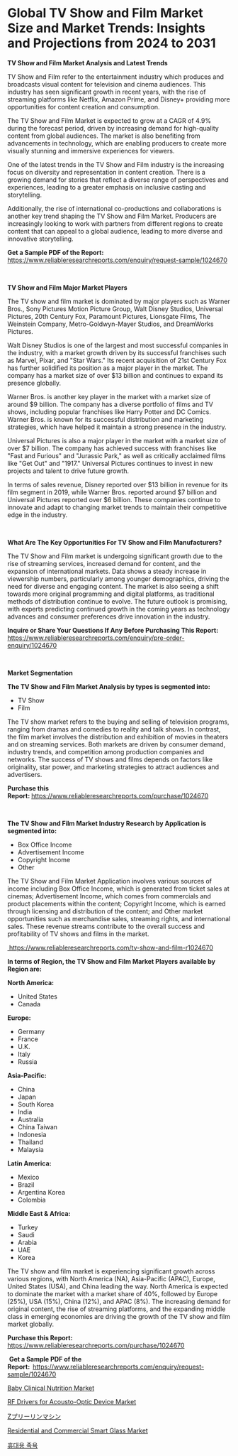 <p><h1>Global TV Show and Film Market Size and Market Trends: Insights and Projections from 2024 to 2031</h1></p><p><strong>TV Show and Film Market Analysis and Latest Trends</strong></p>
<p><p>TV Show and Film refer to the entertainment industry which produces and broadcasts visual content for television and cinema audiences. This industry has seen significant growth in recent years, with the rise of streaming platforms like Netflix, Amazon Prime, and Disney+ providing more opportunities for content creation and consumption.</p><p>The TV Show and Film Market is expected to grow at a CAGR of 4.9% during the forecast period, driven by increasing demand for high-quality content from global audiences. The market is also benefiting from advancements in technology, which are enabling producers to create more visually stunning and immersive experiences for viewers.</p><p>One of the latest trends in the TV Show and Film industry is the increasing focus on diversity and representation in content creation. There is a growing demand for stories that reflect a diverse range of perspectives and experiences, leading to a greater emphasis on inclusive casting and storytelling.</p><p>Additionally, the rise of international co-productions and collaborations is another key trend shaping the TV Show and Film Market. Producers are increasingly looking to work with partners from different regions to create content that can appeal to a global audience, leading to more diverse and innovative storytelling.</p></p>
<p><strong>Get a Sample PDF of the Report:&nbsp;</strong> <a href="https://www.reliableresearchreports.com/enquiry/request-sample/1024670">https://www.reliableresearchreports.com/enquiry/request-sample/1024670</a></p>
<p>&nbsp;</p>
<p><strong>TV Show and Film Major Market Players</strong></p>
<p><p>The TV show and film market is dominated by major players such as Warner Bros., Sony Pictures Motion Picture Group, Walt Disney Studios, Universal Pictures, 20th Century Fox, Paramount Pictures, Lionsgate Films, The Weinstein Company, Metro-Goldwyn-Mayer Studios, and DreamWorks Pictures.</p><p>Walt Disney Studios is one of the largest and most successful companies in the industry, with a market growth driven by its successful franchises such as Marvel, Pixar, and "Star Wars." Its recent acquisition of 21st Century Fox has further solidified its position as a major player in the market. The company has a market size of over $13 billion and continues to expand its presence globally.</p><p>Warner Bros. is another key player in the market with a market size of around $9 billion. The company has a diverse portfolio of films and TV shows, including popular franchises like Harry Potter and DC Comics. Warner Bros. is known for its successful distribution and marketing strategies, which have helped it maintain a strong presence in the industry.</p><p>Universal Pictures is also a major player in the market with a market size of over $7 billion. The company has achieved success with franchises like "Fast and Furious" and "Jurassic Park," as well as critically acclaimed films like "Get Out" and "1917." Universal Pictures continues to invest in new projects and talent to drive future growth.</p><p>In terms of sales revenue, Disney reported over $13 billion in revenue for its film segment in 2019, while Warner Bros. reported around $7 billion and Universal Pictures reported over $6 billion. These companies continue to innovate and adapt to changing market trends to maintain their competitive edge in the industry.</p></p>
<p>&nbsp;</p>
<p><strong>What Are The Key Opportunities For TV Show and Film Manufacturers?</strong></p>
<p><p>The TV Show and Film market is undergoing significant growth due to the rise of streaming services, increased demand for content, and the expansion of international markets. Data shows a steady increase in viewership numbers, particularly among younger demographics, driving the need for diverse and engaging content. The market is also seeing a shift towards more original programming and digital platforms, as traditional methods of distribution continue to evolve. The future outlook is promising, with experts predicting continued growth in the coming years as technology advances and consumer preferences drive innovation in the industry.</p></p>
<p><strong>Inquire or Share Your Questions If Any Before Purchasing This Report:</strong> <a href="https://www.reliableresearchreports.com/enquiry/pre-order-enquiry/1024670">https://www.reliableresearchreports.com/enquiry/pre-order-enquiry/1024670</a></p>
<p>&nbsp;</p>
<p><strong>Market Segmentation</strong></p>
<p><strong>The TV Show and Film Market Analysis by types is segmented into:</strong></p>
<p><ul><li>TV Show</li><li>Film</li></ul></p>
<p><p>The TV show market refers to the buying and selling of television programs, ranging from dramas and comedies to reality and talk shows. In contrast, the film market involves the distribution and exhibition of movies in theaters and on streaming services. Both markets are driven by consumer demand, industry trends, and competition among production companies and networks. The success of TV shows and films depends on factors like originality, star power, and marketing strategies to attract audiences and advertisers.</p></p>
<p><strong>Purchase this Report:&nbsp;</strong><a href="https://www.reliableresearchreports.com/purchase/1024670">https://www.reliableresearchreports.com/purchase/1024670</a></p>
<p>&nbsp;</p>
<p><strong>The TV Show and Film Market Industry Research by Application is segmented into:</strong></p>
<p><ul><li>Box Office Income</li><li>Advertisement Income</li><li>Copyright Income</li><li>Other</li></ul></p>
<p><p>The TV Show and Film Market Application involves various sources of income including Box Office Income, which is generated from ticket sales at cinemas; Advertisement Income, which comes from commercials and product placements within the content; Copyright Income, which is earned through licensing and distribution of the content; and Other market opportunities such as merchandise sales, streaming rights, and international sales. These revenue streams contribute to the overall success and profitability of TV shows and films in the market.</p></p>
<p><a href="https://www.reliableresearchreports.com/tv-show-and-film-r1024670">&nbsp;https://www.reliableresearchreports.com/tv-show-and-film-r1024670</a></p>
<p><strong>In terms of Region, the TV Show and Film Market Players available by Region are:</strong></p>
<p>
    <p> <strong> North America: </strong>
        <ul>
            <li>United States</li>
            <li>Canada</li>
        </ul>
        </p> 
    <p> <strong> Europe: </strong>
        <ul>
            <li>Germany</li>
            <li>France</li>
            <li>U.K.</li>
            <li>Italy</li>
            <li>Russia</li>
        </ul>
        </p> 
    <p> <strong> Asia-Pacific: </strong>
        <ul>
            <li>China</li>
            <li>Japan</li>
            <li>South Korea</li>
            <li>India</li>
            <li>Australia</li>
            <li>China Taiwan</li>
            <li>Indonesia</li>
            <li>Thailand</li>
            <li>Malaysia</li>
        </ul>
        </p> 
    <p> <strong> Latin America: </strong>
        <ul>
            <li>Mexico</li>
            <li>Brazil</li>
            <li>Argentina Korea</li>
            <li>Colombia</li>
        </ul>
        </p> 
    <p> <strong> Middle East & Africa: </strong>
        <ul>
            <li>Turkey</li>
            <li>Saudi</li>
            <li>Arabia</li>
            <li>UAE</li>
            <li>Korea</li>
        </ul>
    </p>
    </p>
<p><p>The TV show and film market is experiencing significant growth across various regions, with North America (NA), Asia-Pacific (APAC), Europe, United States (USA), and China leading the way. North America is expected to dominate the market with a market share of 40%, followed by Europe (25%), USA (15%), China (12%), and APAC (8%). The increasing demand for original content, the rise of streaming platforms, and the expanding middle class in emerging economies are driving the growth of the TV show and film market globally.</p></p>
<p><strong>Purchase this Report: </strong><a href="https://www.reliableresearchreports.com/purchase/1024670">https://www.reliableresearchreports.com/purchase/1024670</a></p>
<p>&nbsp;<strong>Get a Sample PDF of the Report:&nbsp;&nbsp;</strong><a href="https://www.reliableresearchreports.com/enquiry/request-sample/1024670">https://www.reliableresearchreports.com/enquiry/request-sample/1024670</a></p>
<p><strong></strong></p>
<p><p><a href="https://www.linkedin.com/pulse/baby-clinical-nutrition-market-research-report-its-history-ozzgc">Baby Clinical Nutrition Market</a></p><p><a href="https://www.linkedin.com/pulse/rf-drivers-acousto-optic-device-market-key-successful-business-3ykbf">RF Drivers for Acousto-Optic Device Market</a></p><p><a href="https://medium.com/@jackrichards5445/%E6%AC%A1%E3%81%AE%E6%96%87%E7%AB%A0%E3%82%92%E6%97%A5%E6%9C%AC%E8%AA%9E%E3%81%AB%E7%BF%BB%E8%A8%B3%E3%81%99%E3%82%8B%E3%81%A8-z-purlin-machine%E3%81%AE%E5%B8%82%E5%A0%B4%E8%A6%8F%E6%A8%A1-cagr-%E5%8B%95%E5%90%91%E3%81%AF2024%E5%B9%B4%E3%81%8B%E3%82%892030%E5%B9%B4%E3%81%BE%E3%81%A7%E3%81%A7%E3%81%99-2b34539853d7">Zプリーリンマシン</a></p><p><a href="https://issuu.com/reportprime-2/docs/residential-and-commercial-smart-glass-market-size">Residential and Commercial Smart Glass Market</a></p><p><a href="https://medium.com/@midge5687567/%ED%9C%B4%EB%8C%80%EC%9A%A9-%EB%B0%9C%EB%AA%A9-%EC%9A%95%EC%A1%B0-%EC%8B%9C%EC%9E%A5-%EB%B6%84%EC%84%9D-%EA%B7%B8-cagr-%EC%8B%9C%EC%9E%A5-%EC%84%B8%EB%B6%84%ED%99%94-%EB%B0%8F-%EA%B8%80%EB%A1%9C%EB%B2%8C-%EC%82%B0%EC%97%85-%EA%B0%9C%EC%9A%94-322f7c1342ae">휴대용 족욕</a></p></p>